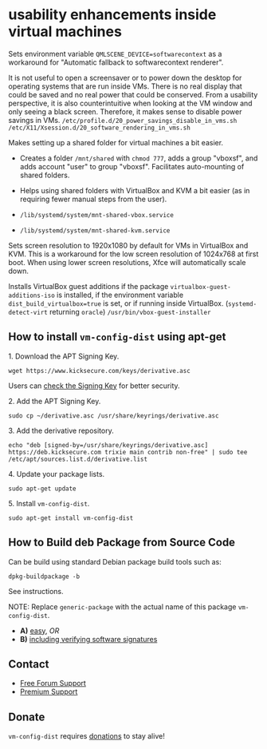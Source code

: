 # usability enhancements inside virtual machines #

Sets environment variable `QMLSCENE_DEVICE=softwarecontext` as a workaround
for "Automatic fallback to softwarecontext renderer".

It is not useful to open a screensaver or to power down the desktop for
operating systems that are run inside VMs. There is no real display that could
be saved and no real power that could be conserved. From a usability
perspective, it is also counterintuitive when looking at the VM window and
only seeing a black screen. Therefore, it makes sense to disable power savings
in VMs.
`/etc/profile.d/20_power_savings_disable_in_vms.sh`
`/etc/X11/Xsession.d/20_software_rendering_in_vms.sh`

Makes setting up a shared folder for virtual machines a bit easier.

* Creates a folder `/mnt/shared` with `chmod 777`, adds a group
"vboxsf", and adds account "user" to group "vboxsf". Facilitates auto-mounting
of shared folders.

* Helps using shared folders with VirtualBox and KVM a bit
easier (as in requiring fewer manual steps from the user).

* `/lib/systemd/system/mnt-shared-vbox.service`
* `/lib/systemd/system/mnt-shared-kvm.service`

Sets screen resolution to 1920x1080 by default for VMs in VirtualBox and KVM.
This is a workaround for the low screen resolution of 1024x768 at first boot.
When using lower screen resolutions, Xfce will automatically scale down.

Installs VirtualBox guest additions if the package
`virtualbox-guest-additions-iso` is installed, if the environment variable
`dist_build_virtualbox=true` is set, or if running inside VirtualBox.
(`systemd-detect-virt` returning `oracle`)
`/usr/bin/vbox-guest-installer`

## How to install `vm-config-dist` using apt-get ##

1\. Download the APT Signing Key.

```
wget https://www.kicksecure.com/keys/derivative.asc
```

Users can [check the Signing Key](https://www.kicksecure.com/wiki/Signing_Key) for better security.

2\. Add the APT Signing Key.

```
sudo cp ~/derivative.asc /usr/share/keyrings/derivative.asc
```

3\. Add the derivative repository.

```
echo "deb [signed-by=/usr/share/keyrings/derivative.asc] https://deb.kicksecure.com trixie main contrib non-free" | sudo tee /etc/apt/sources.list.d/derivative.list
```

4\. Update your package lists.

```
sudo apt-get update
```

5\. Install `vm-config-dist`.

```
sudo apt-get install vm-config-dist
```

## How to Build deb Package from Source Code ##

Can be build using standard Debian package build tools such as:

```
dpkg-buildpackage -b
```

See instructions.

NOTE: Replace `generic-package` with the actual name of this package `vm-config-dist`.

* **A)** [easy](https://www.kicksecure.com/wiki/Dev/Build_Documentation/generic-package/easy), _OR_
* **B)** [including verifying software signatures](https://www.kicksecure.com/wiki/Dev/Build_Documentation/generic-package)

## Contact ##

* [Free Forum Support](https://forums.kicksecure.com)
* [Premium Support](https://www.kicksecure.com/wiki/Premium_Support)

## Donate ##

`vm-config-dist` requires [donations](https://www.kicksecure.com/wiki/Donate) to stay alive!
